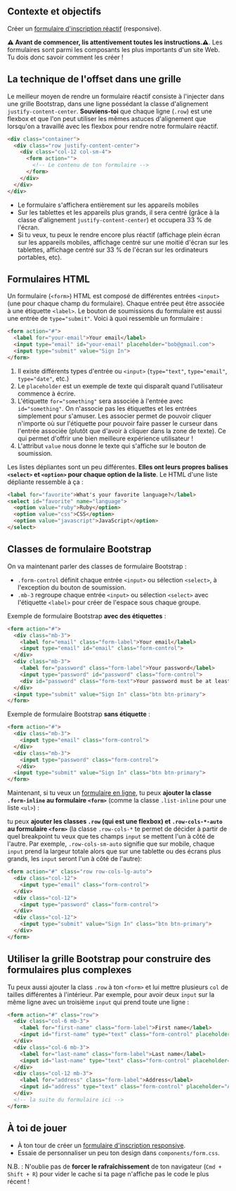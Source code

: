 ## Contexte et objectifs

Créer un [formulaire d'inscription réactif](https://lewagon.github.io/bootstrap-challenges/10-Login-form/) (responsive).

**⚠️ Avant de commencer, lis attentivement toutes les instructions.⚠️**. Les formulaires sont parmi les composants les plus importants d'un site Web. Tu dois donc savoir comment les créer !

## La technique de l'offset dans une grille

Le meilleur moyen de rendre un formulaire réactif consiste à l'injecter dans une grille Bootstrap, dans une ligne possédant la classe d'alignement `justify-content-center`. **Souviens-toi** que chaque ligne (`.row`) est une flexbox et que l'on peut utiliser les mêmes astuces d'alignement que lorsqu'on a travaillé avec les flexbox pour rendre notre formulaire réactif.

```html
<div class="container">
  <div class="row justify-content-center">
    <div class="col-12 col-sm-4">
      <form action="">
        <!-- Le contenu de ton formulaire -->
      </form>
    </div>
  </div>
</div>
```

- Le formulaire s'affichera entièrement sur les appareils mobiles
- Sur les tablettes et les appareils plus grands, il sera centré (grâce à la classe d'alignement `justify-content-center`) et occupera 33 % de l'écran.
- Si tu veux, tu peux le rendre encore plus réactif (affichage plein écran sur les appareils mobiles, affichage centré sur une moitié d'écran sur les tablettes, affichage centré sur 33 % de l'écran sur les ordinateurs portables, etc).

## Formulaires HTML

Un formulaire (`<form>`) HTML est composé de différentes entrées `<input>` (une pour chaque champ du formulaire). Chaque entrée peut être associée à une étiquette `<label>`. Le bouton de soumissions du formulaire est aussi une entrée de `type="submit"`. Voici à quoi ressemble un formulaire :

```html
<form action="#">
  <label for="your-email">Your email</label>
  <input type="email" id="your-email" placeholder="bob@gmail.com">
  <input type="submit" value="Sign In">
</form>
```

1. Il existe différents types d'entrée ou `<input>` (`type="text"`, `type="email"`, `type="date"`, etc.)
2. Le `placeholder` est un exemple de texte qui disparaît quand l'utilisateur commence à écrire.
3. L'étiquette `for="something"` sera associée à l'entrée avec `id="something"`. On n'associe pas les étiquettes et les entrées simplement pour s'amuser. Les associer permet de pouvoir cliquer n'importe où sur l'étiquette pour pouvoir faire passer le curseur dans l'entrée associée (plutôt que d'avoir à cliquer dans la zone de texte). Ce qui permet d'offrir une bien meilleure expérience utilisateur !
4. L'attribut `value` nous donne le texte qui s'affiche sur le bouton de soumission.

Les listes dépliantes sont un peu différentes. **Elles ont leurs propres balises `<select>` et `<option>` pour chaque option de la liste**. Le HTML d'une liste dépliante ressemble à ça :


```html
<label for="favorite">What's your favorite language?</label>
<select id="favorite" name="language">
  <option value="ruby">Ruby</option>
  <option value="css">CSS</option>
  <option value="javascript">JavaScript</option>
</select>
```

## Classes de formulaire Bootstrap

On va maintenant parler des classes de formulaire Bootstrap :
- `.form-control` définit chaque entrée `<input>` ou sélection `<select>`, à l'exception du bouton de soumission.
- `.mb-3` regroupe chaque entrée `<input>` ou sélection `<select>` avec l'étiquette `<label>` pour créer de l'espace sous chaque groupe.

Exemple de formulaire Bootstrap **avec des étiquettes** :

```html
<form action="#">
  <div class="mb-3">
    <label for="email" class="form-label">Your email</label>
    <input type="email" id="email" class="form-control">
  </div>
  <div class="mb-3">
    <label for="password" class="form-label">Your password</label>
    <input type="password" id="password" class="form-control">
    <div id="password" class="form-text">Your password must be at least 6 characters long and contain letters and numbers.</div>
  </div>
  <input type="submit" value="Sign In" class="btn btn-primary">
</form>
```

Exemple de formulaire Bootstrap **sans étiquette** :

```html
<form action="#">
  <div class="mb-3">
    <input type="email" class="form-control">
  </div>
  <div class="mb-3">
    <input type="password" class="form-control">
   </div>
  <input type="submit" value="Sign In" class="btn btn-primary">
</form>
```

Maintenant, si tu veux un [formulaire en ligne](https://getbootstrap.com/docs/5.1/components/forms/#inline-forms), tu peux **ajouter la classe `.form-inline` au formulaire `<form>`** (comme la classe `.list-inline` pour une liste `<ul>`) :

tu peux **ajouter les classes `.row` (qui est une flexbox) et `.row-cols-*-auto` au formulaire `<form>`** (la classe `.row-cols-*` te permet de décider à partir de quel breakpoint tu veux que tes champs `input` se mettent l'un à côté de l'autre. Par exemple, `.row-cols-sm-auto` signifie que sur mobile, chaque `input` prend la largeur totale alors que sur une tablette ou des écrans plus grands, les `input` seront l'un à côté de l'autre):

```html
<form action="#" class="row row-cols-lg-auto">
  <div class="col-12">
    <input type="email" class="form-control">
  </div>
  <div class="col-12">
    <input type="password" class="form-control">
  </div>
  <div class="col-12">
    <input type="submit" value="Sign In" class="btn btn-primary">
  </div>
</form>
```

## Utiliser la grille Bootstrap pour construire des formulaires plus complexes

Tu peux aussi ajouter la class `.row` à ton `<form>` et lui mettre plusieurs `col` de tailles différentes à l'intérieur. Par exemple, pour avoir deux `input` sur la même ligne avec un troisième `input` qui prend toute une ligne :

```html
<form action="#" class="row">
  <div class="col-6 mb-3">
    <label for="first-name" class="form-label">First name</label>
    <input id="first-name" type="text" class="form-control" placeholder="First name">
  </div>
  <div class="col-6 mb-3">
    <label for="last-name" class="form-label">Last name</label>
    <input id="last-name" type="text" class="form-control" placeholder="Last name">
  </div>
  <div class="col-12 mb-3">
    <label for="address" class="form-label">Address</label>
    <input id="address" type="text" class="form-control" placeholder="Address">
  </div>
  <!-- la suite du formulaire ici -->
</form>
```

## À toi de jouer

- À ton tour de créer un [formulaire d'inscription responsive](http://lewagon.github.io/bootstrap-challenges/10-Login-form/).
- Essaie de personnaliser un peu ton design dans `components/form.css`.

N.B. : N'oublie pas de **forcer le rafraîchissement** de ton navigateur (`Cmd + Shift + R`) pour vider le cache si ta page n'affiche pas le code le plus récent !
